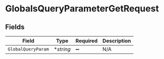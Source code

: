 # GlobalsQueryParameterGetRequest


## Fields

| Field              | Type               | Required           | Description        |
| ------------------ | ------------------ | ------------------ | ------------------ |
| `GlobalQueryParam` | **string*          | :heavy_minus_sign: | N/A                |